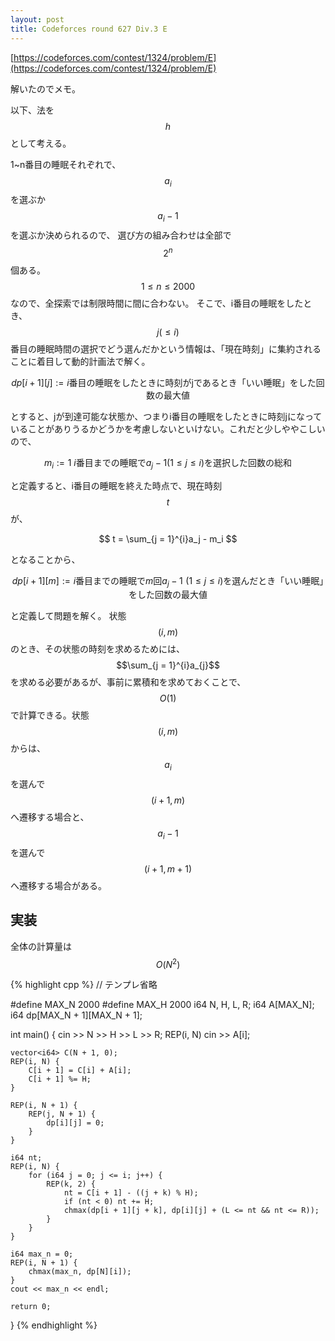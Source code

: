 ```yaml
---
layout: post
title: Codeforces round 627 Div.3 E
---
```


[https://codeforces.com/contest/1324/problem/E](https://codeforces.com/contest/1324/problem/E)

解いたのでメモ。

以下、法を$$h$$として考える。


1~n番目の睡眠それぞれで、$$a_{i}$$を選ぶか$$a_{i} - 1$$を選ぶか決められるので、
選び方の組み合わせは全部で$$2^n$$個ある。$$1 \le n \le 2000$$なので、全探索では制限時間に間に合わない。
そこで、i番目の睡眠をしたとき、$$j(\le i)$$番目の睡眠時間の選択でどう選んだかという情報は、「現在時刻」に集約されることに着目して動的計画法で解く。

$$
dp[i + 1][j] := i\text{番目の睡眠をしたときに時刻がjであるとき「いい睡眠」をした回数の最大値}
$$

とすると、jが到達可能な状態か、つまりi番目の睡眠をしたときに時刻jになっていることがありうるかどうかを考慮しないといけない。これだと少しややこしいので、

$$
m_{i} := \text{1~}i\text{番目までの睡眠で}a_j - 1 (1\le j \le i)\text{を選択した回数の総和}
$$

と定義すると、i番目の睡眠を終えた時点で、現在時刻$$t$$が、

$$
t = \sum_{j = 1}^{i}a_j - m_i
$$

となることから、

$$
dp[i + 1][m] := i\text{番目までの睡眠で}m\text{回}a_j - 1\,\,(1\le j \le i)\text{を選んだとき「いい睡眠」をした回数の最大値}
$$

と定義して問題を解く。
状態$$(i, m)$$のとき、その状態の時刻を求めるためには、$$\sum_{j = 1}^{i}a_{j}$$を求める必要があるが、事前に累積和を求めておくことで、$$O(1)$$で計算できる。状態$$(i, m)$$からは、$$a_i$$を選んで$$(i + 1, m)$$へ遷移する場合と、$$a_i - 1$$を選んで$$(i + 1, m + 1)$$へ遷移する場合がある。

## 実装
全体の計算量は$$O(N^2)$$

{% highlight cpp %}
// テンプレ省略

#define MAX_N 2000
#define MAX_H 2000
i64 N, H, L, R;
i64 A[MAX_N];
i64 dp[MAX_N + 1][MAX_N + 1];

int main() {
    cin >> N >> H >> L >> R;
    REP(i, N) cin >> A[i];

    vector<i64> C(N + 1, 0);
    REP(i, N) {
        C[i + 1] = C[i] + A[i];
        C[i + 1] %= H;
    }

    REP(i, N + 1) {
        REP(j, N + 1) {
            dp[i][j] = 0;
        }
    }

    i64 nt;
    REP(i, N) {
        for (i64 j = 0; j <= i; j++) {
            REP(k, 2) {
                nt = C[i + 1] - ((j + k) % H);
                if (nt < 0) nt += H;
                chmax(dp[i + 1][j + k], dp[i][j] + (L <= nt && nt <= R));
            }
        }
    }

    i64 max_n = 0;
    REP(i, N + 1) {
        chmax(max_n, dp[N][i]);
    }
    cout << max_n << endl;

    return 0;
}
{% endhighlight %}
